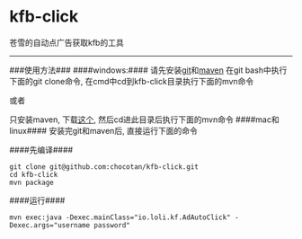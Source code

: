 kfb-click
=========

苍雪的自动点广告获取kfb的工具

---------

###使用方法###
####windows:####
请先安装[git](http://git-scm.com/)和[maven](http://maven.apache.org/)
在git bash中执行下面的git clone命令, 在cmd中cd到kfb-click目录执行下面的mvn命令

或者

只安装maven, 下载[这个](https://github.com/chocotan/kfb-click/archive/master.zip), 然后cd进此目录后执行下面的mvn命令
####mac和linux####
安装完git和maven后, 直接运行下面的命令

####先编译####
```
git clone git@github.com:chocotan/kfb-click.git
cd kfb-click
mvn package
```

####运行####

```
mvn exec:java -Dexec.mainClass="io.loli.kf.AdAutoClick" -Dexec.args="username password"
```
